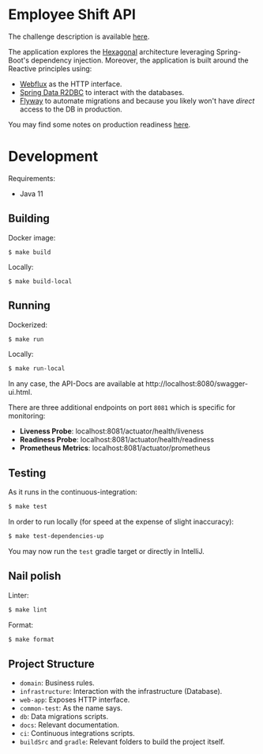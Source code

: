 # Employee Shift API

The challenge description is available [here](docs/challenge.md).

The application explores the [Hexagonal](https://en.wikipedia.org/wiki/Hexagonal_architecture_(software)) architecture 
leveraging Spring-Boot's dependency injection. Moreover, the application is built around the Reactive principles using:
- [Webflux](https://docs.spring.io/spring-framework/docs/current/reference/html/web-reactive.html) as the HTTP interface.
- [Spring Data R2DBC](https://spring.io/projects/spring-data-r2dbc) to interact with the databases.
- [Flyway](https://flywaydb.org/) to automate migrations and because you likely won't have *direct* access to the DB in production.

You may find some notes on production readiness [here](docs/production-checklist.md).

# Development

Requirements:
- Java 11

## Building

Docker image:
```
$ make build
```

Locally:
```
$ make build-local
```

## Running

Dockerized:
```sh
$ make run
```

Locally:
```sh
$ make run-local
```

In any case, the API-Docs are available at http://localhost:8080/swagger-ui.html.

There are three additional endpoints on port `8081` which is specific for monitoring:
- **Liveness Probe**: localhost:8081/actuator/health/liveness
- **Readiness Probe**: localhost:8081/actuator/health/readiness
- **Prometheus Metrics**: localhost:8081/actuator/prometheus

## Testing

As it runs in the continuous-integration:
```sh
$ make test
```

In order to run locally (for speed at the expense of slight inaccuracy):
```sh
$ make test-dependencies-up
```

You may now run the `test` gradle target or directly in IntelliJ.

## Nail polish

Linter:
```sh
$ make lint
```

Format:
```sh
$ make format
```

## Project Structure

* `domain`: Business rules.
* `infrastructure`: Interaction with the infrastructure (Database).
* `web-app`: Exposes HTTP interface.
* `common-test`: As the name says.
* `db`: Data migrations scripts.
* `docs`: Relevant documentation.
* `ci`: Continuous integrations scripts.
* `buildSrc` and `gradle`: Relevant folders to build the project itself.
